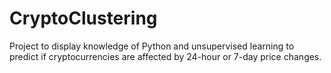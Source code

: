 # CryptoClustering
Project to display knowledge of Python and unsupervised learning to predict if cryptocurrencies are affected by 24-hour or 7-day price changes.
